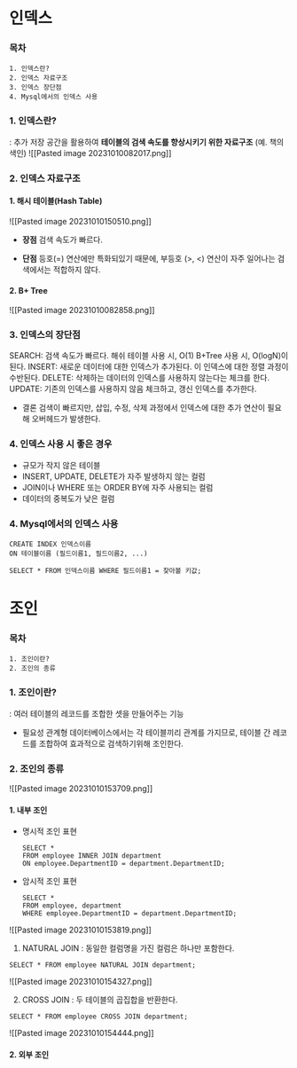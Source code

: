 
# 인덱스
### 목차

```
1. 인덱스란?
2. 인덱스 자료구조
3. 인덱스 장단점
4. Mysql에서의 인덱스 사용
```


### 1. 인덱스란?

: 추가 저장 공간을 활용하여 **테이블의 검색 속도를 향상시키기 위한 자료구조** 
(예. 책의 색인)
![[Pasted image 20231010082017.png]]

### 2. 인덱스 **자료구조**
#### 1. 해시 테이블(Hash Table)
![[Pasted image 20231010150510.png]]
* **장점**
검색 속도가 빠르다.

*  **단점**
등호(=) 연산에만 특화되있기 때문에, 부등호 (>, <) 연산이 자주 일어나는 검색에서는 적합하지 않다.

#### 2. B+ Tree
![[Pasted image 20231010082858.png]]

### 3. 인덱스의 장단점

SEARCH: 검색 속도가 빠르다. 해쉬 테이블 사용 시, O(1) B+Tree 사용 시, O(logN)이 된다.
INSERT: 새로운 데이터에 대한 인덱스가 추가된다. 이 인덱스에 대한 정렬 과정이 수반된다.
DELETE:  삭제하는 데이터의 인덱스를 사용하지 않는다는 체크를 한다.
UPDATE: 기존의 인덱스를 사용하지 않음 체크하고, 갱신 인덱스를 추가한다.

* 결론
검색이 빠르지만, 삽입, 수정, 삭제 과정에서 인덱스에 대한 추가 연산이 필요해 오버헤드가 발생한다.

### 4. 인덱스 사용 시 좋은 경우

- 규모가 작지 않은 테이블
- INSERT, UPDATE, DELETE가 자주 발생하지 않는 컬럼
- JOIN이나 WHERE 또는 ORDER BY에 자주 사용되는 컬럼
- 데이터의 중복도가 낮은 컬럼

### 4. Mysql에서의 인덱스 사용

```mysql
CREATE INDEX 인덱스이름
ON 테이블이름 (필드이름1, 필드이름2, ...)

SELECT * FROM 인덱스이름 WHERE 필드이름1 = 찾아볼 키값;
```


# 조인

### 목차

```
1. 조인이란?
2. 조인의 종류
```


### 1. 조인이란?
: 여러 테이블의 레코드를 조합한 셋을 만들어주는 기능

* 필요성
관계형 데이터베이스에서는 각 테이블끼리 관계를 가지므로, 테이블 간 레코드를 조합하여 효과적으로 검색하기위해 조인한다.

### 2. 조인의 종류

![[Pasted image 20231010153709.png]]
#### 1. 내부 조인

- 명시적 조인 표현
    ```mysql
    SELECT *
    FROM employee INNER JOIN department
    ON employee.DepartmentID = department.DepartmentID;
    ```

- 암시적 조인 표현
    ```mysql
    SELECT *
    FROM employee, department
    WHERE employee.DepartmentID = department.DepartmentID;
    ```
![[Pasted image 20231010153819.png]]

1. NATURAL JOIN
: 동일한 컬럼명을 가진 컬럼은 하나만 포함한다.
```mysql
SELECT * FROM employee NATURAL JOIN department;
```
![[Pasted image 20231010154327.png]]

2. CROSS JOIN
: 두 테이블의 곱집합을 반환한다.
```mysql
SELECT * FROM employee CROSS JOIN department;
```
![[Pasted image 20231010154444.png]]

#### 2. 외부 조인


